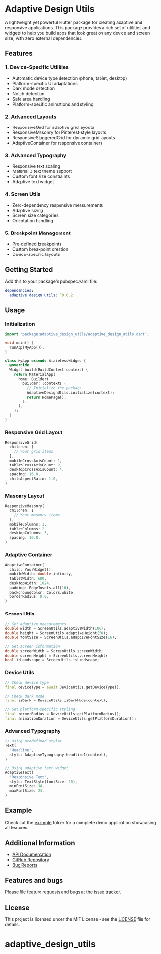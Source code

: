 # Adaptive Design Utils

A lightweight yet powerful Flutter package for creating adaptive and responsive applications. This package provides a rich set of utilities and widgets to help you build apps that look great on any device and screen size, with zero external dependencies.

## Features

### 1. Device-Specific Utilities
- Automatic device type detection (phone, tablet, desktop)
- Platform-specific UI adaptations
- Dark mode detection
- Notch detection
- Safe area handling
- Platform-specific animations and styling

### 2. Advanced Layouts
- ResponsiveGrid for adaptive grid layouts
- ResponsiveMasonry for Pinterest-style layouts
- ResponsiveStaggeredGrid for dynamic grid layouts
- AdaptiveContainer for responsive containers

### 3. Advanced Typography
- Responsive text scaling
- Material 3 text theme support
- Custom font size constraints
- Adaptive text widget

### 4. Screen Utils
- Zero-dependency responsive measurements
- Adaptive sizing
- Screen size categories
- Orientation handling

### 5. Breakpoint Management
- Pre-defined breakpoints
- Custom breakpoint creation
- Device-specific layouts

## Getting Started

Add this to your package's pubspec.yaml file:

```yaml
dependencies:
  adaptive_design_utils: ^0.0.2
```

## Usage

### Initialization

```dart
import 'package:adaptive_design_utils/adaptive_design_utils.dart';

void main() {
  runApp(MyApp());
}

class MyApp extends StatelessWidget {
  @override
  Widget build(BuildContext context) {
    return MaterialApp(
      home: Builder(
        builder: (context) {
          // Initialize the package
          AdaptiveDesignUtils.initialize(context);
          return HomePage();
        },
      ),
    );
  }
}
```

### Responsive Grid Layout

```dart
ResponsiveGrid(
  children: [
    // Your grid items
  ],
  mobileCrossAxisCount: 1,
  tabletCrossAxisCount: 2,
  desktopCrossAxisCount: 4,
  spacing: 16.0,
  childAspectRatio: 1.0,
)
```

### Masonry Layout

```dart
ResponsiveMasonry(
  children: [
    // Your masonry items
  ],
  mobileColumns: 1,
  tabletColumns: 2,
  desktopColumns: 3,
  spacing: 16.0,
)
```

### Adaptive Container

```dart
AdaptiveContainer(
  child: YourWidget(),
  mobileWidth: double.infinity,
  tabletWidth: 680,
  desktopWidth: 1024,
  padding: EdgeInsets.all(16),
  backgroundColor: Colors.white,
  borderRadius: 8.0,
)
```

### Screen Utils

```dart
// Get adaptive measurements
double width = ScreenUtils.adaptiveWidth(100);
double height = ScreenUtils.adaptiveHeight(50);
double fontSize = ScreenUtils.adaptiveFontSize(16);

// Get screen information
double screenWidth = ScreenUtils.screenWidth;
double screenHeight = ScreenUtils.screenHeight;
bool isLandscape = ScreenUtils.isLandscape;
```

### Device Utils

```dart
// Check device type
final deviceType = await DeviceUtils.getDeviceType();

// Check dark mode
final isDark = DeviceUtils.isDarkMode(context);

// Get platform-specific styling
final cornerRadius = DeviceUtils.getPlatformRadius();
final animationDuration = DeviceUtils.getPlatformDuration();
```

### Advanced Typography

```dart
// Using predefined styles
Text(
  'Headline',
  style: AdaptiveTypography.headline1(context),
)

// Using adaptive text widget
AdaptiveText(
  'Responsive Text',
  style: TextStyle(fontSize: 20),
  minFontSize: 14,
  maxFontSize: 24,
)
```

## Example

Check out the [example](example) folder for a complete demo application showcasing all features.

## Additional Information

- [API Documentation](https://pub.dev/documentation/adaptive_design_utils/latest/)
- [GitHub Repository](https://github.com/thesheerazali/adaptive_design_utils)
- [Bug Reports](https://github.com/thesheerazali/adaptive_design_utils/issues)

## Features and bugs

Please file feature requests and bugs at the [issue tracker](https://github.com/thesheerazali/adaptive_design_utils/issues).

## License

This project is licensed under the MIT License - see the [LICENSE](LICENSE) file for details.
# adaptive_design_utils
